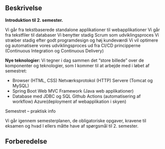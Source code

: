 ## Beskrivelse
**Introduktion til  2. semester.**

Vi går fra tekstbaserede standalone applikationer til webapplikationer
Vi går fra tekstfiler til databaser
Vi benytter stadig Scrum som udviklingsproces
Vi stræber stadig efter godt programdesign og høj kundeværdi
Vi vil optimere og automatisere vores udviklingsproces ud fra CI/CD principperne (Continuous Integration og Continuous Delivery)

**Nye teknologier:**
Vi tegner i dag sammen det “store billede” over de komponenter og teknologier, som I kommer til at arbejde med i løbet af semestret:

 - Browser (HTML, CSS) Netværksprotokol (HTTP) Servere (Tomcat og MySQL)
  - Spring Boot Web MVC Framework (Java web applikationer)
  -  Database med
   JDBC og SQL Github Actions (automatisering af workflow) Azure(deployment af webapplikation i skyen)

Semestret – praktisk info

Vi går igennem semesterplanen, de obligatoriske opgaver, kravene til eksamen og hvad I ellers måtte have af spørgsmål til 2. semester.

 


## Forberedelse


<!--stackedit_data:
eyJoaXN0b3J5IjpbLTQ5OTM3MzM4Miw4NzYzMzkwOTFdfQ==
-->